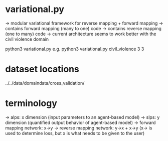 variational.py
==============

-> modular variational framework for reverse mapping + forward mapping
-> contains forward mapping (many to one) code
-> contains reverse mapping (one to many) code
-> current architecture seems to work better with the civil violence domain

python3 variational.py <abm> <alp dimension> <slp dimension>
e.g.
python3 variational.py civil_violence 3 3

dataset locations
=================
../../data/domaindata/cross_validation/

terminology
===========
-> alps: x dimension (input parameters to an agent-based model)
-> slps: y dimension (quantified output behavior of agent-based model)
-> forward mapping network: x->y
-> reverse mapping network: y->x + x->y (x-> is used to determine loss, but x is what needs to be given to the user)
